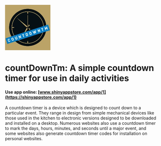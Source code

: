 ![](./www/s774_qgRoDi102PcuAMWtDlIfRArlZGpfpA0YEF6Wm1sx_logo_1198.jpg)

# countDownTm: A simple countdown timer for use in daily activities

#### Use app online: __[www.shinyappstore.com/app/1](https://shinyappstore.com/app/1)__

A countdown timer is a device which is designed to count down to a particular event. They range in design from simple mechanical devices like those used in the kitchen to electronic versions designed to be downloaded and installed on a desktop. Numerous websites also use a countdown timer to mark the days, hours, minutes, and seconds until a major event, and some websites also generate countdown timer codes for installation on personal websites.
